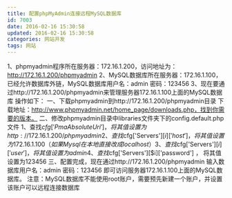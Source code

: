 ```yaml
---
title: 配置phpMyAdmin连接远程MySQL数据库
id: 7003
date: 2016-02-16 15:30:58
updated: 2016-02-16 15:30:58
categories: 网站开发
tags: 网站
---
```


1、phpmyadmin程序所在服务器：172.16.1.200，访问地址为：http://172.16.1.200/phpmyadmin
2、MySQL数据库所在服务器：172.16.1.100，已经允许数据库外链，MySQL数据库用户名：admin 密码：123456
3、现在要通过http://172.16.1.200/phpmyadmin来管理服务器172.16.1.100上面的MySQL数据库
操作如下：
一、下载phpmyadmin到http://172.16.1.200/phpmyadmin目录
下载地址：http://www.phpmyadmin.net/home_page/downloads.php，找到你需要的版本。
二、修改phpmyadmin目录中libraries文件夹下的config.default.php文件
1、查找$cfg['PmaAbsoluteUri'] ，将其值设置为http://172.16.1.200/phpmyadmin
2、查找$cfg['Servers'][$i]['host'] ， 将其值设置为172.16.1.100 （如果Mysql在本地直接改成localhost）
3、查找$cfg['Servers'][$i]['user'] ， 将其值设置为admin
4、查找$cfg['Servers'][$i]['password'] ， 将其值设置为123456
三、配置完成，现在通过http://172.16.1.200/phpmyadmin 输入数据库用户名：admin 密码：123456 即可访问服务器172.16.1.100上面的MySQL数据库。
注意：MySQL数据库不能使用root账户，需要预先新建一个账户，并设置该账户可以远程连接数据库
